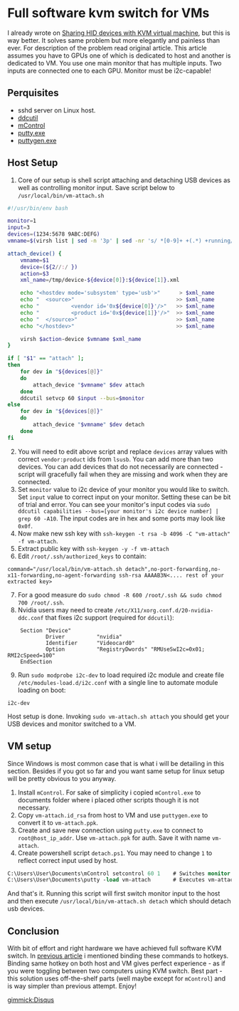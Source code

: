﻿# Full software kvm switch for VMs

I already wrote on [Sharing HID devices with KVM virtual machine](#!pages/kvm-hid.md), but this is way better. It solves same problem but more elegantly and painless than ever. For description of the problem read original article. This article assumes you have to GPUs one of which is dedicated to host and another is dedicated to VM. You use one main monitor that has multiple inputs. Two inputs are connected one to each GPU. Monitor must be i2c-capable!

## Perquisites

* sshd server on Linux host.
* [ddcutil](http://www.ddcutil.com/)
* [mControl](http://www.entechtaiwan.com/files/mc_setup.exe)
* [putty.exe](https://the.earth.li/~sgtatham/putty/latest/x86/putty.exe)
* [puttygen.exe](https://the.earth.li/~sgtatham/putty/latest/x86/puttygen.exe)

## Host Setup

1. Core of our setup is shell script attaching and detaching USB devices as well as controlling monitor input. Save script below to `/usr/local/bin/vm-attach.sh`

```bash
#!/usr/bin/env bash

monitor=1
input=3
devices=(1234:5678 9ABC:DEFG)
vmname=$(virsh list | sed -n '3p' | sed -nr 's/ *[0-9]+ +(.*) +running/\1/p')

attach_device() {
	vmname=$1
	device=(${2//:/ })
	action=$3
	xml_name=/tmp/device-${device[0]}:${device[1]}.xml

	echo "<hostdev mode='subsystem' type='usb'>"      > $xml_name
	echo "  <source>"                                >> $xml_name
	echo "          <vendor id='0x${device[0]}'/>"   >> $xml_name
	echo "          <product id='0x${device[1]}'/>"  >> $xml_name
	echo "  </source>"                               >> $xml_name
	echo "</hostdev>"                                >> $xml_name

	virsh $action-device $vmname $xml_name
}

if [ "$1" == "attach" ];
then
	for dev in "${devices[@]}"
	do
		attach_device "$vmname" $dev attach
	done
	ddcutil setvcp 60 $input --bus=$monitor
else
	for dev in "${devices[@]}"
	do
		attach_device "$vmname" $dev detach
	done
fi
```

2. You will need to edit above script and replace `devices` array values with correct `vendor:product` ids from `lsusb`. You can add more than two devices. You can add devices that do not necessarily are connected - script will gracefully fail when they are missing and work when they are connected.
3. Set `monitor` value to i2c device of your monitor you would like to switch. Set `input` value to correct input on your monitor. Setting these can be bit of trial and error. You can see your monitor's input codes via `sudo ddcutil capabilities --bus=[your monitor's i2c device number] | grep 60 -A10`. The input codes are in hex and some ports may look like `0x0f`.
4. Now make new ssh key with `ssh-keygen -t rsa -b 4096 -C "vm-attach" -f vm-attach`.
5. Extract public key with `ssh-keygen -y -f vm-attach`
6. Edit `/root/.ssh/authorized_keys` to contain:

```
command="/usr/local/bin/vm-attach.sh detach",no-port-forwarding,no-x11-forwarding,no-agent-forwarding ssh-rsa AAAAB3N<.... rest of your extracted key>
```

7. For a good measure do `sudo chmod -R 600 /root/.ssh && sudo chmod 700 /root/.ssh`.
8. Nvidia users may need to create `/etc/X11/xorg.conf.d/20-nvidia-ddc.conf` that fixes i2c support (required for `ddcutil`):
```
	Section "Device"
			Driver          "nvidia"
			Identifier      "Videocard0"
			Option          "RegistryDwords" "RMUseSwI2c=0x01; RMI2cSpeed=100"
	EndSection
```
9. Run `sudo modprobe i2c-dev` to load required i2c module and create file `/etc/modules-load.d/i2c.conf` with a single line to automate module loading on boot:
```
i2c-dev
```

Host setup is done. Invoking `sudo vm-attach.sh attach` you should get your USB devices and monitor switched to a VM.

## VM setup

Since Windows is most common case that is what i will be detailing in this section. Besides if you got so far and you want same setup for linux setup will be pretty obvious to you anyway.

1. Install `mControl`. For sake of simplicity i copied `mControl.exe` to documents folder where i placed other scripts though it is not necessary.
2. Copy `vm-attach.id_rsa` from host to VM and use `puttygen.exe` to convert it to `vm-attach.ppk`.
3. Create and save new connection using `putty.exe` to connect to `root@host_ip_addr`. Use `vm-attach.ppk` for auth. Save it with name `vm-attach`.
4. Create powershell script `detach.ps1`. You may need to change `1` to reflect correct input used by host.
```ps
C:\Users\User\Documents\mControl setcontrol 60 1	# Switches monitor input to slot 1
C:\Users\User\Documents\putty -load vm-attach		# Executes vm-attach connection saved in putty
```

And that's it. Running this script will first switch monitor input to the host and then execute `/usr/local/bin/vm-attach.sh detach` which should detach usb devices.

## Conclusion

With bit of effort and right hardware we have achieved full software KVM switch. In [previous article](#!pages/kvm-hid.md) i mentioned binding these commands to hotkeys. Binding same hotkey on both host and VM gives perfect experience - as if you were toggling between two computers using KVM switch. Best part - this solution uses off-the-shelf parts (well maybe except for `mControl`) and is way simpler than previous attempt. Enjoy!

[gimmick:Disqus](tech-notebook)
